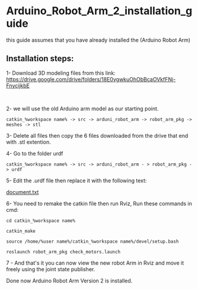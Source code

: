 # Arduino_Robot_Arm_2_installation_guide


  this guide assumes that you have already installed the (Arduino Robot Arm)
   


## Installation steps: 

1- Download 3D modeling files from this link: https://drive.google.com/drive/folders/18E0vgwkuOhObBcaOVkfFNj-FnycijkbE
    
</br>

2- we will use the old Arduino arm model as our starting point. 

    catkin_%workspace name% -> src -> arduni_robot_arm -> robot_arm_pkg -> meshes -> stl
    
    
3- Delete all files then copy the 6 files downloaded from the drive that end with .stl extention.


4- Go to the folder urdf

    catkin_%workspace name% -> src -> arduni_robot_arm - > robot_arm_pkg -> urdf
    
5- Edit the .urdf file then replace it with the following text: 

  [document.txt](https://github.com/iaama5005/Arduino_Robot_Arm_V2_installation_guide/files/9332406/document.txt)

   
6- You need to remake the catkin file then run Rviz, Run these commands in cmd: 

    cd catkin_%workspace name%
    
    catkin_make
    
    source /home/%user name%/catkin_%workspace name%/devel/setup.bash
    
    roslaunch robot_arm_pkg check_motors.launch

7 - And that's it you can now view the new robot Arm in Rviz and move it freely using the joint state publisher.



Done now Arduino Robot Arm Version 2 is installed.
  

